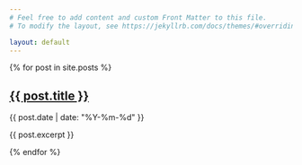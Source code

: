 ```yaml
---
# Feel free to add content and custom Front Matter to this file.
# To modify the layout, see https://jekyllrb.com/docs/themes/#overriding-theme-defaults

layout: default
---
```


<div class="posts-list">
    {% for post in site.posts %}
        <div class="post">
            <h2><a href="{{ post.url | relative_url }}">{{ post.title }}</a></h2>
            <span class="post-date">{{ post.date | date: "%Y-%m-%d" }}</span>
            <p>{{ post.excerpt }}</p>
        </div>
    {% endfor %}
</div>